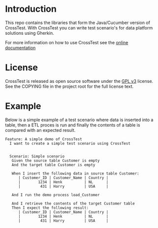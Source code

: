 # Introduction
This repo contains the libraries that form the Java/Cucumber version of CrossTest.
With CrossTest you can write test scenario's for data platform solutions using Gherkin.

For more information on how to use CrossTest see the [online documentation](http://x-test.nl)

# License
CrossTest is released as open source software under the [GPL v3](https://opensource.org/licenses/gpl-3.0.html) license. See the COPYING file in the project root for the full license text.

# Example
Below is a simple example of a test scenario where data is inserted into a table, then a ETL proces is run and finally the contents of a table is compared with an expected result.

```gherkin
Feature: A simple demo of CrossTest
  I want to create a simple test scenario using CrossTest


  Scenario: Simple scenario
   Given the source table Customer is empty
   And the target table Customer is empty
   
   When I insert the following data in source table Customer:
      | Customer_ID | Customer_Name | Country |
      |        1234 | Henk          | NL      |
      |         431 | Harry         | USA     |
   
   And I run the demo process load_Customer  
   
   And I retrieve the contents of the target Customer table
   Then I expect the following result:
      | Customer_ID | Customer_Name | Country |
      |        1234 | Henk          | NL      |
      |         431 | Harry         | USA     |
```

